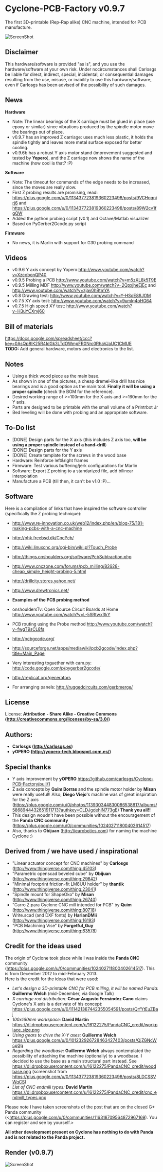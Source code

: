 Cyclone-PCB-Factory v0.9.7  
===================

The first 3D-printable (Rep-Rap alike) CNC machine, intended for PCB manufacture.  

![ScreenShot](https://github.com/carlosgs/Cyclone-PCB-Factory/raw/master/Media/Cyclone_built_v0.9.7.jpg)

Disclaimer  
--
This hardware/software is provided "as is", and you use the hardware/software at your own risk. Under nocircumstances shall Carlosgs be liable for direct, indirect, special, incidental, or consequential damages resulting from the use, misuse, or inability to use this hardware/software, even if Carlosgs has been advised of the possibility of such damages.  

News  
--  
**Hardware**  
- Note: The linear bearings of the X carriage must be glued in place (use epoxy or similar) since vibrations produced by the spindle motor move the bearings out of place.
- v0.9.7 has an improved Z carriage: uses much less plastic, it holds the spindle tightly and leaves more metal surface exposed for better cooling.
- v0.9.6b has a robust Y axis motor stand (improvement suggested and tested by **Yopero**), and the Z carriage now shows the name of the machine (how cool is that? :P)  

**Software**  
- Note: The timeout for commands of the edge needs to be increased, since the moves are really slow.
- First Z probing results are promising, read: <https://plus.google.com/u/0/113437723819360223498/posts/9VCHqqnirj6> and <https://plus.google.com/u/0/113437723819360223498/posts/89W2cv1fgQW>  
- Added the python probing script (v0.1) and Octave/Matlab visualizer  
- Based on PyGerber2Gcode.py script  

**Firmware**  
- No news, it is Marlin with support for G30 probing command  

Videos  
--  
- v0.9.6 Y axis concept by Yopero <http://www.youtube.com/watch?v=XzcobonQP40>
- v0.9.5 Probing a PCB <http://www.youtube.com/watch?v=m5zXL8k5T9E>  
- v0.9.5 Milling MDF <http://www.youtube.com/watch?v=2QpxjheEjEc> and <http://www.youtube.com/watch?v=zjav0hBtmYA>  
- v0.8 Drawing test: <http://www.youtube.com/watch?v=Y-HSdE89JOM>  
- v0.7.5 XY axis test: <http://www.youtube.com/watch?v=9umlq4oHG64>  
- v0.7.5 High speed XY test: <http://www.youtube.com/watch?v=H3uYCXryj60>  

Bill of materials  
--  
<https://docs.google.com/spreadsheet/ccc?key=0AsQp8IK25R4IdGk3LTdOWmpFR0Nrc0RhaVJaUC1CMUE>  
**TODO:** Add general hardware, motors and electronics to the list.  

Notes  
--  
- Using a thick wood piece as the main base.  
- As shown in one of the pictures, a cheap dremel-like drill has nice bearings and is a good option as the main tool. **Finally it will be using a proper spindle** (check the BOM for the reference).  
- Desired working range of >=100mm for the X axis and >=160mm for the Y axis.  
- Parts are designed to be printable with the small volume of a Printrbot Jr  
- Bed leveling will be done with probing and an appropriate software.  

To-Do list  
--  
- [DONE] Design parts for the X axis (this includes Z axis too, **will be using a proper spindle instead of a hand-drill**)  
- [DONE] Design parts for the Y axis  
- [DONE] Create template for the screws in the wood base  
- Hardware: Reinforce left&right frames  
- Firmware: Test various buffering/jerk configurations for Marlin  
- Software: Export Z probing to a standarized file, add bilinear interpolation  
- Manufacture a PCB (till then, it can't be v1.0 :P)...  

Software  
--  
Here is a compilation of links that have inspired the software controller (specifically the Z probing technique):  

- <http://www.re-innovation.co.uk/web12/index.php/en/blog-75/181-making-pcbs-with-a-cnc-machine>  
- <http://phk.freebsd.dk/CncPcb/>  
- <http://wiki.linuxcnc.org/cgi-bin/wiki.pl?Touch_Probe>  
- <http://things.onshoulders.org/software/PcbSubtraction.php>  
- <http://www.cnczone.com/forums/pcb_milling/82628-cheap_simple_height-probing-5.html>  
- <http://drillcity.stores.yahoo.net/>  
- <http://www.drewtronics.net/>  

- **Examples of the PCB probing method**  
 - onshouldersTv: Open Source Circuit Boards at Home <http://www.youtube.com/watch?v=L-5SRtwx3kY>  
 - PCB routing using the Probe method <http://www.youtube.com/watch?v=fwgT9sCL8fs>  
- <http://pcbgcode.org/>  
- <http://sourceforge.net/apps/mediawiki/pcb2gcode/index.php?title=Main_Page>  
- Very interesting toguether with cam.py: <http://code.google.com/p/pygerber2gcode/>  
- <http://replicat.org/generators>  
- For arranging panels: <http://ruggedcircuits.com/gerbmerge/>  

License  
--
License: **Attribution - Share Alike - Creative Commons (<http://creativecommons.org/licenses/by-sa/3.0/>)**  

Authors:  
--
- **Carlosgs (<http://carlosgs.es>)**
- **yOPERO (<http://yopero-tech.blogspot.com.es/>)**

Special thanks  
--  
- Y axis improvement by **yOPERO** <https://github.com/carlosgs/Cyclone-PCB-Factory/pull/1>
- Z axis concepts by **Quim Borras** and the spindle motor holder by **Misan** were really useful!! Also, **Diego Viejo**'s machine was of great inspiration for the Z axis (<https://plus.google.com/u/0/photos/113930344830086538817/albums/5868944432651911713?authkey=CLDJgdehlN773gE>) **Thank you all!!**  
- This design woudn't have been possible without the encouragement of the **Panda CNC community** (<https://plus.google.com/u/0/communities/102402711800402614517>)  
- Also, thanks to **Obijuan** (<http://iearobotics.com>) for naming the machine Cyclone :)  

Derived from / we have used / inspirational  
--
- "Linear actuator concept for CNC machines" by **Carlosgs** (<http://www.thingiverse.com/thing:45103>)  
- "Parametric openscad beveled cube" by **Obijuan** (<http://www.thingiverse.com/thing:29842>)  
- "Minimal footprint friction-fit LM8UU holder" by **thantik** (<http://www.thingiverse.com/thing:23041>)  
- "Spindle mount for ShapeOko" by **Misan** (<http://www.thingiverse.com/thing:26740>)  
- "Carro Z para Cyclone CNC mill intended for PCB" by **Quim** (<http://www.thingiverse.com/thing:80718>)  
- Write.scad (and DXF fonts) by **HarlanDMii** (<http://www.thingiverse.com/thing:16193>)  
- "PCB Machining Vise" by **Forgetful_Guy** (<http://www.thingiverse.com/thing:63578>)  

Credit for the ideas used  
--  
The origin of Cyclone took place while I was inside the **Panda CNC** community (<https://plus.google.com/u/0/communities/102402711800402614517>). This is from December 2012 to mid-February 2013.  
Here is the credit for the ideas that were used:  

* _Let's design a 3D-printable CNC for PCB milling, it will be named Panda:_ **Guillermo Welch** (mid-December, via Google Talk)  
* _X carriage rod distribution:_ **César Augusto Fernández Cano** claims Cyclone's X axis is a derivate of his concept: <https://plus.google.com/u/0/111421387442355054591/posts/QrfYtEuZBaj>  
* _100x160mm workspace:_ **David Martin** <https://dl.dropboxusercontent.com/u/16122275/PandaCNC_credit/workplace_size.png>  
* _Using gears to drive the X-Y axes:_ **Guillermo Welch** <https://plus.google.com/u/0/101232926728463427403/posts/QjZGNcWcgGg>  
* _Regarding the woodbase:_ **Guillermo Welch** always contemplated the possibility of attaching the machine (optionally) to a woodbase. I decided to use the base as a main structural part instead. See <https://dl.dropboxusercontent.com/u/16122275/PandaCNC_credit/woodbase.png> (screenshot from <https://plus.google.com/u/0/113437723819360223498/posts/8LDCSSVWqCS>)  
* _List of CNC endmill types:_ **David Martin** <https://dl.dropboxusercontent.com/u/16122275/PandaCNC_credit/cnc_endmill_types.png>  

Please note I have taken screenshots of the post that are on the closed G+ Panda community (<https://plus.google.com/u/0/communities/116318709564872967169). You can register and see by yourself.>  

**All other development present on Cyclone has nothing to do with Panda and is not related to the Panda project.**  


Render (v0.9.7)  
--
![ScreenShot](https://github.com/carlosgs/Cyclone-PCB-Factory/raw/master/Media/Cyclone_render_v0.9.7.png)

